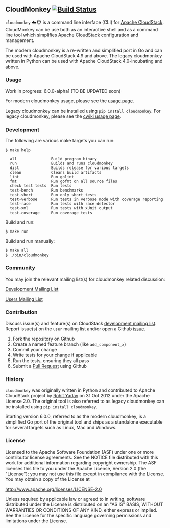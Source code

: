 ## CloudMonkey [![Build Status](https://travis-ci.org/apache/cloudstack-cloudmonkey.svg?branch=master)](https://travis-ci.org/apache/cloudstack-cloudmonkey)

`cloudmonkey` :cloud::monkey_face: is a command line interface (CLI) for
[Apache CloudStack](http://cloudstack.apache.org).
CloudMonkey can be use both as an interactive shell and as a command line tool
which simplifies Apache CloudStack configuration and management.

The modern cloudmonkey is a re-written and simplified port in Go and can be used
with Apache CloudStack 4.9 and above. The legacy cloudmonkey written in Python
can be used with Apache CloudStack 4.0-incubating and above.

### Usage

Work in progress: 6.0.0-alpha1 (TO BE UPDATED soon)

For modern cloudmonkey usage, please see the [usage page](https://github.com/apache/cloudstack-cloudmonkey/wiki/Usage).

Legacy cloudmonkey can be installed using `pip install cloudmonkey`.
For legacy cloudmonkey, please see the [cwiki usage page](https://cwiki.apache.org/confluence/display/CLOUDSTACK/CloudStack+cloudmonkey+CLI).

### Development

The following are various make targets you can run:

    $ make help

      all               Build program binary
      run               Builds and runs cloudmonkey
      dist              Builds release for various targets
      clean             Cleans build artifacts
      lint              Run golint
      fmt               Run gofmt on all source files
      check test tests  Run tests
      test-bench        Run benchmarks
      test-short        Run only short tests
      test-verbose      Run tests in verbose mode with coverage reporting
      test-race         Run tests with race detector
      test-xml          Run tests with xUnit output
      test-coverage     Run coverage tests

Build and run:

    $ make run

Build and run manually:

    $ make all
    $ ./bin/cloudmonkey

### Community

You may join the relevant mailing list(s) for cloudmonkey related discussion:

[Development Mailing List](mailto:dev-subscribe@cloudstack.apache.org)

[Users Mailing List](mailto:users-subscribe@cloudstack.apache.org)

### Contribution

Discuss issue(s) and feature(s) on CloudStack [development mailing list](mailto:dev-subscribe@cloudstack.apache.org).
Report issue(s) on the `user` mailing list and/or open a Github [issue](https://github.com/apache/cloudstack-cloudmonkey/issues).

1. Fork the repository on Github
2. Create a named feature branch (like `add_component_x`)
3. Commit your change
4. Write tests for your change if applicable
5. Run the tests, ensuring they all pass
6. Submit a [Pull Request](https://github.com/apache/cloudstack-cloudmonkey/pull/new/master) using Github

### History

`cloudmonkey` was originally written in Python and contributed to Apache CloudStack
project by [Rohit Yadav](http://rohityadav.cloud) on 31 Oct 2012 under the Apache
License 2.0. The original tool is also referred to as legacy cloudmonkey can
be installed using `pip install cloudmonkey`.

Starting version 6.0.0, referred to as the modern cloudmonkey, is a simplified
Go port of the original tool and ships as a standalone executable for several
targets such as Linux, Mac and Windows.

### License

Licensed to the Apache Software Foundation (ASF) under one
or more contributor license agreements.  See the NOTICE file
distributed with this work for additional information
regarding copyright ownership.  The ASF licenses this file
to you under the Apache License, Version 2.0 (the
"License"); you may not use this file except in compliance
with the License.  You may obtain a copy of the License at

  http://www.apache.org/licenses/LICENSE-2.0

Unless required by applicable law or agreed to in writing,
software distributed under the License is distributed on an
"AS IS" BASIS, WITHOUT WARRANTIES OR CONDITIONS OF ANY
KIND, either express or implied.  See the License for the
specific language governing permissions and limitations
under the License.
